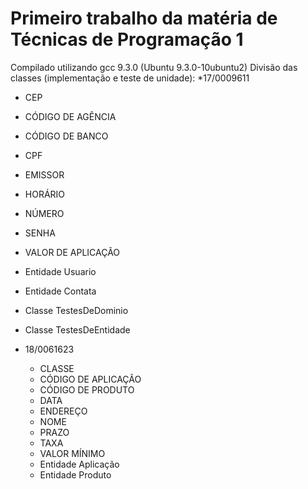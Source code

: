 # Primeiro trabalho da matéria de Técnicas de Programação 1
Compilado utilizando gcc 9.3.0 (Ubuntu 9.3.0-10ubuntu2)
Divisão das classes (implementação e teste de unidade):
*17/0009611
  * CEP
  * CÓDIGO DE AGÊNCIA
  * CÓDIGO DE BANCO
  * CPF
  * EMISSOR
  * HORÁRIO
  * NÚMERO
  * SENHA
  * VALOR DE APLICAÇÃO
  * Entidade Usuario
  * Entidade Contata 
  * Classe TestesDeDominio
  * Classe TestesDeEntidade

* 18/0061623
  * CLASSE
  * CÓDIGO DE APLICAÇÃO
  * CÓDIGO DE PRODUTO
  * DATA
  * ENDEREÇO
  * NOME
  * PRAZO
  * TAXA
  * VALOR MÍNIMO
  * Entidade Aplicação
  * Entidade Produto 
